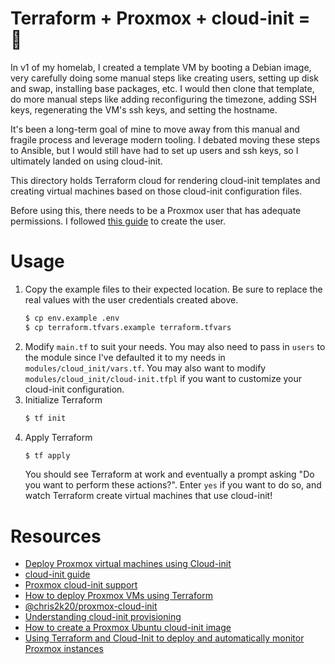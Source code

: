 Terraform + Proxmox + cloud-init = 🤌
===

In v1 of my homelab, I created a template VM by booting a Debian image, very carefully doing some manual steps like creating users, setting up disk and swap, installing base packages, etc. I would then clone that template, do more manual steps like adding reconfiguring the timezone, adding SSH keys, regenerating the VM's ssh keys, and setting the hostname.

It's been a long-term goal of mine to move away from this manual and fragile process and leverage modern tooling. I debated moving these steps to Ansible, but I would still have had to set up users and ssh keys, so I ultimately landed on using cloud-init.

This directory holds Terraform cloud for rendering cloud-init templates and creating virtual machines based on those cloud-init configuration files.

Before using this, there needs to be a Proxmox user that has adequate permissions. I followed [this guide](https://austinsnerdythings.com/2021/09/01/how-to-deploy-vms-in-proxmox-with-terraform/) to create the user.

# Usage
1. Copy the example files to their expected location. Be sure to replace the real values with the user credentials created above.
    ```sh
    $ cp env.example .env
    $ cp terraform.tfvars.example terraform.tfvars
    ```
2. Modify `main.tf` to suit your needs. You may also need to pass in `users` to the module since I've defaulted it to my needs in `modules/cloud_init/vars.tf`. You may also want to modify `modules/cloud_init/cloud-init.tfpl` if you want to customize your cloud-init configuration.
3. Initialize Terraform
    ```sh
    $ tf init
    ```
4. Apply Terraform
    ```sh
    $ tf apply
    ```
    You should see Terraform at work and eventually a prompt asking "Do you want to perform these actions?". Enter `yes` if you want to do so, and watch Terraform create virtual machines that use cloud-init!

# Resources
- [Deploy Proxmox virtual machines using Cloud-init](https://www.norocketscience.at/blog/terraform/deploy-proxmox-virtual-machines-using-cloud-init)
- [cloud-init guide](https://registry.terraform.io/providers/Telmate/proxmox/latest/docs/guides/cloud_init)
- [Proxmox cloud-init support](https://pve.proxmox.com/wiki/Cloud-Init_Support)
- [How to deploy Proxmox VMs using Terraform](https://austinsnerdythings.com/2021/09/01/how-to-deploy-vms-in-proxmox-with-terraform/)
- [@chris2k20/proxmox-cloud-init](https://github.com/chris2k20/proxmox-cloud-init)
- [Understanding cloud-init provisioning](https://forum.proxmox.com/threads/understanding-cloud-init-provisioning.95796/#post-423655)
- [How to create a Proxmox Ubuntu cloud-init image](https://austinsnerdythings.com/2021/08/30/how-to-create-a-proxmox-ubuntu-cloud-init-image/)
- [Using Terraform and Cloud-Init to deploy and automatically monitor Proxmox instances](https://yetiops.net/posts/proxmox-terraform-cloudinit-saltstack-prometheus/)
